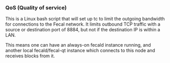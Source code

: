 ### QoS (Quality of service) ###

This is a Linux bash script that will set up tc to limit the outgoing bandwidth for connections to the Fecal network. It limits outbound TCP traffic with a source or destination port of 8884, but not if the destination IP is within a LAN.

This means one can have an always-on fecald instance running, and another local fecald/fecal-qt instance which connects to this node and receives blocks from it.
